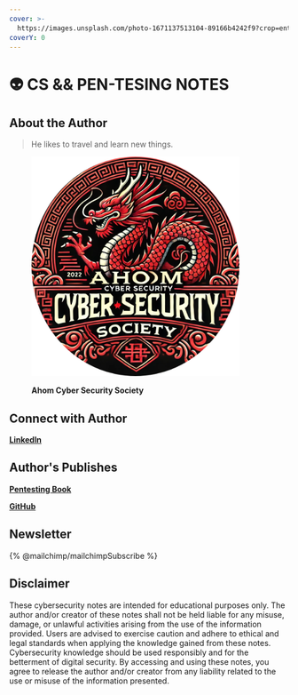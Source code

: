 ```yaml
---
cover: >-
  https://images.unsplash.com/photo-1671137513104-89166b4242f9?crop=entropy&cs=srgb&fm=jpg&ixid=M3wxOTcwMjR8MHwxfHNlYXJjaHwzfHxjeWJlciUyMHNlY3VyaXR5fGVufDB8fHx8MTcyNzg3MzYwOXww&ixlib=rb-4.0.3&q=85
coverY: 0
---
```


# 👽 CS && PEN-TESING NOTES

## About the Author

> He likes to travel and learn new things.

<figure><img src=".gitbook/assets/output-onlinepngtools.png" alt="" width="375"><figcaption><p><strong>Ahom Cyber Security Society</strong></p></figcaption></figure>

## Connect with Author

[**LinkedIn**](https://www.linkedin.com/in/iamrohandas/)

## Author's Publishes

[**Pentesting Book**](https://pentest.whitehatlabs.tech/)

[**GitHub**](https://github.com/3ls3if)

## Newsletter

{% @mailchimp/mailchimpSubscribe %}

## Disclaimer

These cybersecurity notes are intended for educational purposes only. The author and/or creator of these notes shall not be held liable for any misuse, damage, or unlawful activities arising from the use of the information provided. Users are advised to exercise caution and adhere to ethical and legal standards when applying the knowledge gained from these notes. Cybersecurity knowledge should be used responsibly and for the betterment of digital security. By accessing and using these notes, you agree to release the author and/or creator from any liability related to the use or misuse of the information presented.

